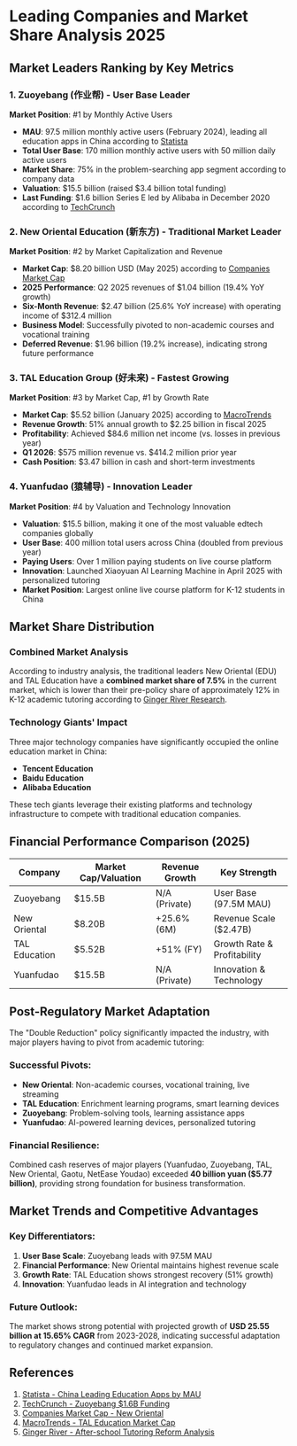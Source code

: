 # Leading Companies and Market Share Analysis 2025

## Market Leaders Ranking by Key Metrics

### 1. Zuoyebang (作业帮) - User Base Leader
**Market Position**: #1 by Monthly Active Users
- **MAU**: 97.5 million monthly active users (February 2024), leading all education apps in China according to [Statista](https://www.statista.com/statistics/1211953/china-leading-learning-apps-based-on-monthly-active-users/)
- **Total User Base**: 170 million monthly active users with 50 million daily active users
- **Market Share**: 75% in the problem-searching app segment according to company data
- **Valuation**: $15.5 billion (raised $3.4 billion total funding)
- **Last Funding**: $1.6 billion Series E led by Alibaba in December 2020 according to [TechCrunch](https://techcrunch.com/2020/12/28/chinese-online-education-app-zuoyebang-raises-1-6-billion-from-investors-including-alibaba/)

### 2. New Oriental Education (新东方) - Traditional Market Leader
**Market Position**: #2 by Market Capitalization and Revenue
- **Market Cap**: $8.20 billion USD (May 2025) according to [Companies Market Cap](https://companiesmarketcap.com/new-oriental/marketcap/)
- **2025 Performance**: Q2 2025 revenues of $1.04 billion (19.4% YoY growth)
- **Six-Month Revenue**: $2.47 billion (25.6% YoY increase) with operating income of $312.4 million
- **Business Model**: Successfully pivoted to non-academic courses and vocational training
- **Deferred Revenue**: $1.96 billion (19.2% increase), indicating strong future performance

### 3. TAL Education Group (好未来) - Fastest Growing
**Market Position**: #3 by Market Cap, #1 by Growth Rate
- **Market Cap**: $5.52 billion (January 2025) according to [MacroTrends](https://www.macrotrends.net/stocks/charts/TAL/tal-education-group/market-cap)
- **Revenue Growth**: 51% annual growth to $2.25 billion in fiscal 2025
- **Profitability**: Achieved $84.6 million net income (vs. losses in previous year)
- **Q1 2026**: $575 million revenue vs. $414.2 million prior year
- **Cash Position**: $3.47 billion in cash and short-term investments

### 4. Yuanfudao (猿辅导) - Innovation Leader
**Market Position**: #4 by Valuation and Technology Innovation
- **Valuation**: $15.5 billion, making it one of the most valuable edtech companies globally
- **User Base**: 400 million total users across China (doubled from previous year)
- **Paying Users**: Over 1 million paying students on live course platform
- **Innovation**: Launched Xiaoyuan AI Learning Machine in April 2025 with personalized tutoring
- **Market Position**: Largest online live course platform for K-12 students in China

## Market Share Distribution

### Combined Market Analysis
According to industry analysis, the traditional leaders New Oriental (EDU) and TAL Education have a **combined market share of 7.5%** in the current market, which is lower than their pre-policy share of approximately 12% in K-12 academic tutoring according to [Ginger River Research](https://www.gingerriver.com/p/how-have-key-participants-adapted).

### Technology Giants' Impact
Three major technology companies have significantly occupied the online education market in China:
- **Tencent Education**
- **Baidu Education** 
- **Alibaba Education**

These tech giants leverage their existing platforms and technology infrastructure to compete with traditional education companies.

## Financial Performance Comparison (2025)

| Company | Market Cap/Valuation | Revenue Growth | Key Strength |
|---------|---------------------|----------------|--------------|
| Zuoyebang | $15.5B | N/A (Private) | User Base (97.5M MAU) |
| New Oriental | $8.20B | +25.6% (6M) | Revenue Scale ($2.47B) |
| TAL Education | $5.52B | +51% (FY) | Growth Rate & Profitability |
| Yuanfudao | $15.5B | N/A (Private) | Innovation & Technology |

## Post-Regulatory Market Adaptation

The "Double Reduction" policy significantly impacted the industry, with major players having to pivot from academic tutoring:

### Successful Pivots:
- **New Oriental**: Non-academic courses, vocational training, live streaming
- **TAL Education**: Enrichment learning programs, smart learning devices
- **Zuoyebang**: Problem-solving tools, learning assistance apps
- **Yuanfudao**: AI-powered learning devices, personalized tutoring

### Financial Resilience:
Combined cash reserves of major players (Yuanfudao, Zuoyebang, TAL, New Oriental, Gaotu, NetEase Youdao) exceeded **40 billion yuan ($5.77 billion)**, providing strong foundation for business transformation.

## Market Trends and Competitive Advantages

### Key Differentiators:
1. **User Base Scale**: Zuoyebang leads with 97.5M MAU
2. **Financial Performance**: New Oriental maintains highest revenue scale
3. **Growth Rate**: TAL Education shows strongest recovery (51% growth)
4. **Innovation**: Yuanfudao leads in AI integration and technology

### Future Outlook:
The market shows strong potential with projected growth of **USD 25.55 billion at 15.65% CAGR** from 2023-2028, indicating successful adaptation to regulatory changes and continued market expansion.

## References

1. [Statista - China Leading Education Apps by MAU](https://www.statista.com/statistics/1211953/china-leading-learning-apps-based-on-monthly-active-users/)
2. [TechCrunch - Zuoyebang $1.6B Funding](https://techcrunch.com/2020/12/28/chinese-online-education-app-zuoyebang-raises-1-6-billion-from-investors-including-alibaba/)
3. [Companies Market Cap - New Oriental](https://companiesmarketcap.com/new-oriental/marketcap/)
4. [MacroTrends - TAL Education Market Cap](https://www.macrotrends.net/stocks/charts/TAL/tal-education-group/market-cap)
5. [Ginger River - After-school Tutoring Reform Analysis](https://www.gingerriver.com/p/how-have-key-participants-adapted)